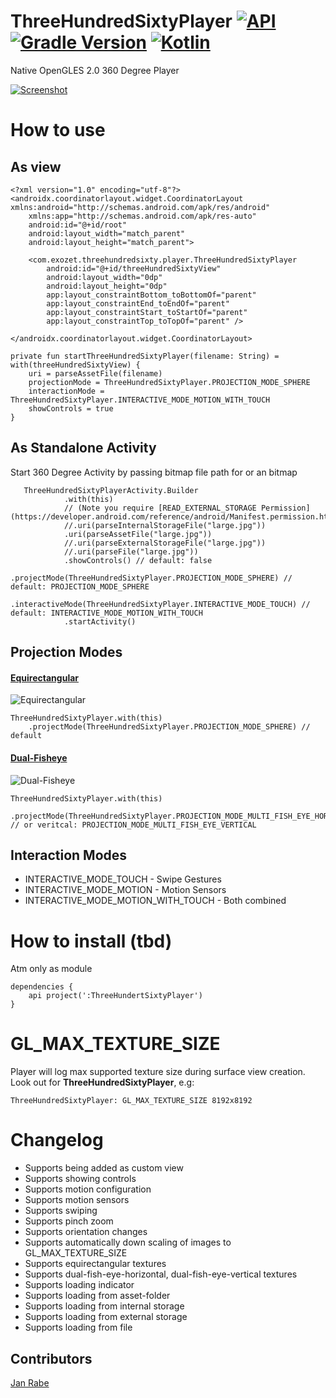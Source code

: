 # ThreeHundredSixtyPlayer [![API](https://img.shields.io/badge/API-15%2B-brightgreen.svg?style=flat)](https://android-arsenal.com/api?level=17) [![Gradle Version](https://img.shields.io/badge/gradle-4.8.1-green.svg)](https://docs.gradle.org/current/release-notes)  [![Kotlin](https://img.shields.io/badge/kotlin-1.2.51-green.svg)](https://kotlinlang.org/)  

Native OpenGLES 2.0 360 Degree Player

[![Screenshot](https://git.exozet.com/mobile-de/POC/android-360-player/raw/master/demo.gif)](https://git.exozet.com/mobile-de/POC/android-360-player/raw/master/demo.gif)

# How to use

## As view

    <?xml version="1.0" encoding="utf-8"?>
    <androidx.coordinatorlayout.widget.CoordinatorLayout xmlns:android="http://schemas.android.com/apk/res/android"
        xmlns:app="http://schemas.android.com/apk/res-auto"
        android:id="@+id/root"
        android:layout_width="match_parent"
        android:layout_height="match_parent">
    
        <com.exozet.threehundredsixty.player.ThreeHundredSixtyPlayer
            android:id="@+id/threeHundredSixtyView"
            android:layout_width="0dp"
            android:layout_height="0dp"
            app:layout_constraintBottom_toBottomOf="parent"
            app:layout_constraintEnd_toEndOf="parent"
            app:layout_constraintStart_toStartOf="parent"
            app:layout_constraintTop_toTopOf="parent" />
    
    </androidx.coordinatorlayout.widget.CoordinatorLayout>
    
    private fun startThreeHundredSixtyPlayer(filename: String) = with(threeHundredSixtyView) {
        uri = parseAssetFile(filename)
        projectionMode = ThreeHundredSixtyPlayer.PROJECTION_MODE_SPHERE
        interactionMode = ThreeHundredSixtyPlayer.INTERACTIVE_MODE_MOTION_WITH_TOUCH
        showControls = true
    }

## As Standalone Activity

Start 360 Degree Activity by passing bitmap file path for or an  bitmap
               
       ThreeHundredSixtyPlayerActivity.Builder
                .with(this)
                // (Note you require [READ_EXTERNAL_STORAGE Permission](https://developer.android.com/reference/android/Manifest.permission.html#READ_EXTERNAL_STORAGE))
                //.uri(parseInternalStorageFile("large.jpg"))
                .uri(parseAssetFile("large.jpg"))
                //.uri(parseExternalStorageFile("large.jpg"))
                //.uri(parseFile("large.jpg")) 
                .showControls() // default: false 
                .projectMode(ThreeHundredSixtyPlayer.PROJECTION_MODE_SPHERE) // default: PROJECTION_MODE_SPHERE
                .interactiveMode(ThreeHundredSixtyPlayer.INTERACTIVE_MODE_TOUCH) // default: INTERACTIVE_MODE_MOTION_WITH_TOUCH
                .startActivity()

## Projection Modes

#### [Equirectangular](https://developers.theta360.com/en/docs/introduction/)

![Equirectangular](https://developers.theta360.com/intl/common/img/equirectangular.bmp)

    ThreeHundredSixtyPlayer.with(this)
        .projectMode(ThreeHundredSixtyPlayer.PROJECTION_MODE_SPHERE) // default

#### [Dual-Fisheye](https://developers.theta360.com/en/docs/introduction/)

![Dual-Fisheye](https://developers.theta360.com/intl/common/img/dualfisheye.bmp)

    ThreeHundredSixtyPlayer.with(this)
        .projectMode(ThreeHundredSixtyPlayer.PROJECTION_MODE_MULTI_FISH_EYE_HORIZONTAL) // or veritcal: PROJECTION_MODE_MULTI_FISH_EYE_VERTICAL

## Interaction Modes

* INTERACTIVE_MODE_TOUCH - Swipe Gestures
* INTERACTIVE_MODE_MOTION - Motion Sensors
* INTERACTIVE_MODE_MOTION_WITH_TOUCH - Both combined

# How to install (tbd)

Atm only as module
    
    dependencies {
        api project(':ThreeHundertSixtyPlayer')
    }
    
# GL_MAX_TEXTURE_SIZE

Player will log max supported texture size during surface view creation. Look out for **ThreeHundredSixtyPlayer**, e.g:
    
    ThreeHundredSixtyPlayer: GL_MAX_TEXTURE_SIZE 8192x8192    
    
# Changelog

* Supports being added as custom view
* Supports showing controls
* Supports motion configuration
* Supports motion sensors
* Supports swiping 
* Supports pinch zoom
* Supports orientation changes
* Supports automatically down scaling of images to GL_MAX_TEXTURE_SIZE
* Supports equirectangular textures 
* Supports dual-fish-eye-horizontal, dual-fish-eye-vertical textures 
* Supports loading indicator
* Supports loading from asset-folder
* Supports loading from internal storage
* Supports loading from external storage
* Supports loading from file 

## Contributors

[Jan Rabe](jan.rabe@exozet.com)